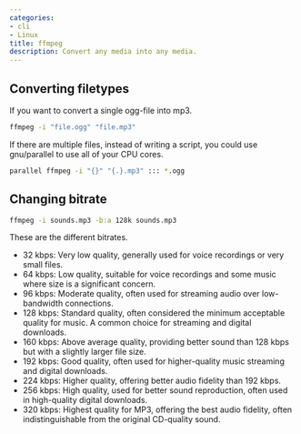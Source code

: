 ```yaml
---
categories:
- cli
- Linux
title: ffmpeg
description: Convert any media into any media.
---
```


## Converting filetypes
If you want to convert a single ogg-file into mp3.
```bash
ffmpeg -i "file.ogg" "file.mp3"
```
If there are multiple files, instead of writing a script, you could use gnu/parallel to use all of your CPU cores.
```bash
parallel ffmpeg -i "{}" "{.}.mp3" ::: *.ogg
```
## Changing bitrate

```bash
ffmpeg -i sounds.mp3 -b:a 128k sounds.mp3
```
These are the different bitrates.

- 32 kbps: Very low quality, generally used for voice recordings or very small files.
- 64 kbps: Low quality, suitable for voice recordings and some music where size is a significant concern.
- 96 kbps: Moderate quality, often used for streaming audio over low-bandwidth connections.
- 128 kbps: Standard quality, often considered the minimum acceptable quality for music. A common choice for streaming and digital downloads.
- 160 kbps: Above average quality, providing better sound than 128 kbps but with a slightly larger file size.
- 192 kbps: Good quality, often used for higher-quality music streaming and digital downloads.
- 224 kbps: Higher quality, offering better audio fidelity than 192 kbps.
- 256 kbps: High quality, used for better sound reproduction, often used in high-quality digital downloads.
- 320 kbps: Highest quality for MP3, offering the best audio fidelity, often indistinguishable from the original CD-quality sound.

